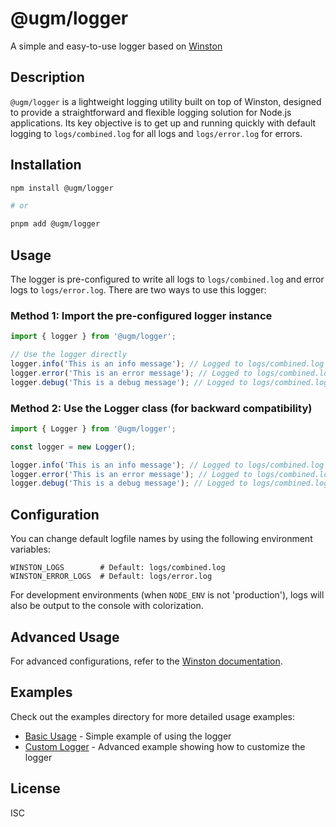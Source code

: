 # @ugm/logger

A simple and easy-to-use logger based on [Winston](https://github.com/winstonjs/winston)

## Description

`@ugm/logger` is a lightweight logging utility built on top of Winston, designed to provide a straightforward and flexible logging solution for Node.js applications. Its key objective is to get up and running quickly with default logging to `logs/combined.log` for all logs and `logs/error.log` for errors.

## Installation

```bash
npm install @ugm/logger

# or

pnpm add @ugm/logger
```

## Usage

The logger is pre-configured to write all logs to `logs/combined.log` and error logs to `logs/error.log`. There are two ways to use this logger:

### Method 1: Import the pre-configured logger instance

```javascript
import { logger } from '@ugm/logger';

// Use the logger directly
logger.info('This is an info message'); // Logged to logs/combined.log
logger.error('This is an error message'); // Logged to logs/combined.log and logs/error.log
logger.debug('This is a debug message'); // Logged to logs/combined.log
```

### Method 2: Use the Logger class (for backward compatibility)

```javascript
import { Logger } from '@ugm/logger';

const logger = new Logger();

logger.info('This is an info message'); // Logged to logs/combined.log
logger.error('This is an error message'); // Logged to logs/combined.log and logs/error.log
logger.debug('This is a debug message'); // Logged to logs/combined.log
```

## Configuration

You can change default logfile names by using the following environment variables:

```
WINSTON_LOGS        # Default: logs/combined.log
WINSTON_ERROR_LOGS  # Default: logs/error.log
```

For development environments (when `NODE_ENV` is not 'production'), logs will also be output to the console with colorization.

## Advanced Usage

For advanced configurations, refer to the [Winston documentation](https://github.com/winstonjs/winston).

## Examples

Check out the examples directory for more detailed usage examples:

- [Basic Usage](./examples/basic-usage.js) - Simple example of using the logger
- [Custom Logger](./examples/custom-logger.js) - Advanced example showing how to customize the logger


## License

ISC